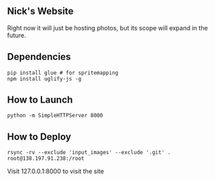 ## Nick's Website

Right now it will just be hosting photos, but its scope will expand in the future.

## Dependencies
```
pip install glue # for spritemapping
npm install uglify-js -g
```


## How to Launch
```
python -m SimpleHTTPServer 8000
```

## How to Deploy
```
rsync -rv --exclude 'input_images' --exclude '.git' . root@138.197.91.238:/root
```

Visit 127.0.0.1:8000 to visit the site
